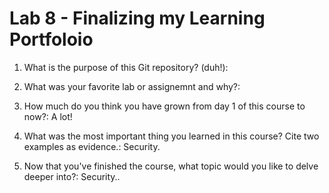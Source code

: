 # Lab 8 - Finalizing my Learning Portfoloio  

1. What is the purpose of this Git repository? (duh!):
       

2. What was your favorite lab or assignemnt and why?:
         

3. How much do you think you have grown from day 1 of this course to now?:
        A lot!

4. What was the most important thing you learned in this course? Cite two 
examples as evidence.:
        Security.

5. Now that you've finished the course, what topic would you like to delve 
deeper into?:
        Security..
        

